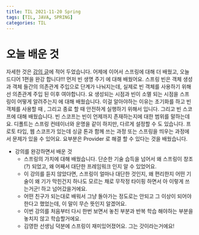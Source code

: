 ```yaml
---
title: TIL 2021-11-20 Spring
tags: [TIL, JAVA, SPRING]
categories: TIL
---
```


# 오늘 배운 것
자세한 것은 [강의 글](https://pineplanet.github.io/강의/2021/11/16/lecture.html)에 적어 두었습니다. 
어제에 이어서 스프링에 대해 더 배웠고, 오늘 드디어 1편을 완강 합니다!!!
먼저 빈 생명 주기 에 대해 배웠어요. 스프링 빈은 객체 생성과 객체 들간의 의존관계 주입으로 단계가 나눠지는데, 
실제로 빈 객체를 사용하기 위해선 의존관계 주입 된 이후 여야합니다. 요 생성되는 시점과 빈이 소멸 되는 시점을 스프링이 어떻게 알려주는지 에 대해 배웠습니다. 
이걸 알아야하는 이유는 초기화를 하고 빈객체를 사용할 때 , 그리고 종료 할 때 안전하게 실행하기 위해서 입니다. 
그리고 빈 스코프에 대해 배웠습니다. 빈 스코프는 빈이 언제까지 존재하는지에 대한 범위를 말하는데요. 디폴트는 스프링 컨테이너와 운명을 같이 하지만, 다르게 설정할 수 도 있습니다. 
프로토 타입, 웹 스코프가 있는데 싱글 톤과 함께 쓰는 과정 또는 스프링을 띄우는 과정에서 문제가 있을 수 있어요. 요부분은 Provider 로 해결 할 수 있다는 것을 배웠습니다. 

- 강의를 완강하면서 배운 것 
  - 스프링의 가치에 대해 배웠습니다. 단순한 기술 습득을 넘어서 왜 스프링이 창조(?) 되었고, 왜 어째서 대단한 프레임워크 인지 알 수 있었어요. 
  - 이 강의를 듣지 않았다면, 스프링이 얼마나 대단한 것인지, 왜 편리한지 어떤 기술이 왜 기가 막힌건지 하나도 모르는 채로 무작정 타이핑 하면서 아 이렇게 쓰는거군! 하고 넘어갔을거에요. 
  - 어떤 친구가 되는대로 배워서 그냥 돌아가는 정도로는 안되고 그 이상이 되어야 한다고 했었는데, 이 말이 무슨 뜻인지 알겠어요.
  - 이번 강의를 처음부터 다시 한번 보면서 놓친 부분과 반복 학습 해야하는 부분을 놓치지 않고 학습할거에요. 
  - 김영한 선생님 덕분에 스프링이 재미있어졌어요. 그는 갓이라는거에요! 
